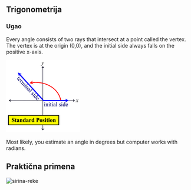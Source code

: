 ## Trigonometrija

### Ugao

Every angle consists of two rays that intersect at a point called the vertex. The vertex is at the origin (0,0), and the initial side always falls on the positive x-axis.

![ugao](slike/ugao.gif?row=true)

Most likely, you estimate an angle in degrees but computer works with radians.

## Praktična primena

![sirina-reke](slike/js-sirina-reke.gif?row=true)
